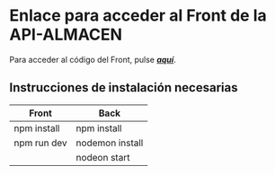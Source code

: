 # Enlace para acceder al Front de la API-ALMACEN
Para acceder al código del Front, pulse __*[aquí](https://github.com/pablarce/ALMACEN-FRONT.git)*__.

## Instrucciones de instalación necesarias
|      Front      |      Back      |
|-----------------|----------------|
| npm install     | npm install    |
| npm run dev     | nodemon install|
|                 | nodeon start   |

